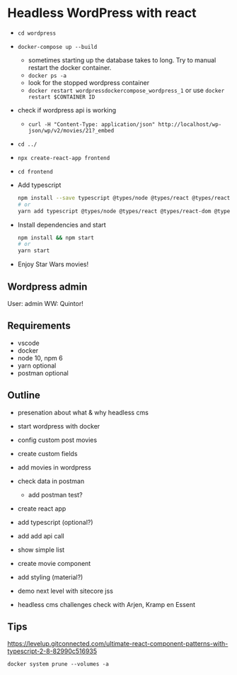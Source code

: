 # Headless WordPress with react

- `cd wordpress`
- `docker-compose up --build`
  - sometimes starting up the database takes to long. Try to manual restart the docker container.
  - `docker ps -a`
  - look for the stopped wordpress container
  - `docker restart wordpressdockercompose_wordpress_1` or use `docker restart $CONTAINER ID`
- check if wordpress api is working
  - `curl -H "Content-Type: application/json" http://localhost/wp-json/wp/v2/movies/21?_embed`
- `cd ../`
- `npx create-react-app frontend`
- `cd frontend`
- Add typescript

  ```sh
  npm install --save typescript @types/node @types/react @types/react-dom @types/jest
  # or
  yarn add typescript @types/node @types/react @types/react-dom @types/jest
  ```

- Install dependencies and start

  ```sh
  npm install && npm start
  # or
  yarn start
  ```

- Enjoy Star Wars movies!

## Wordpress admin

User: admin
WW: Quintor!

## Requirements

- vscode
- docker
- node 10, npm 6
- yarn optional
- postman optional

## Outline

- presenation about what & why headless cms

- start wordpress with docker
- config custom post movies
- create custom fields
- add movies in wordpress
- check data in postman
  - add postman test?
- create react app
- add typescript (optional?)
- add add api call
- show simple list
- create movie component
- add styling (material?)

- demo next level with sitecore jss
- headless cms challenges check with Arjen, Kramp en Essent

## Tips

<https://levelup.gitconnected.com/ultimate-react-component-patterns-with-typescript-2-8-82990c516935>

`docker system prune --volumes -a`
